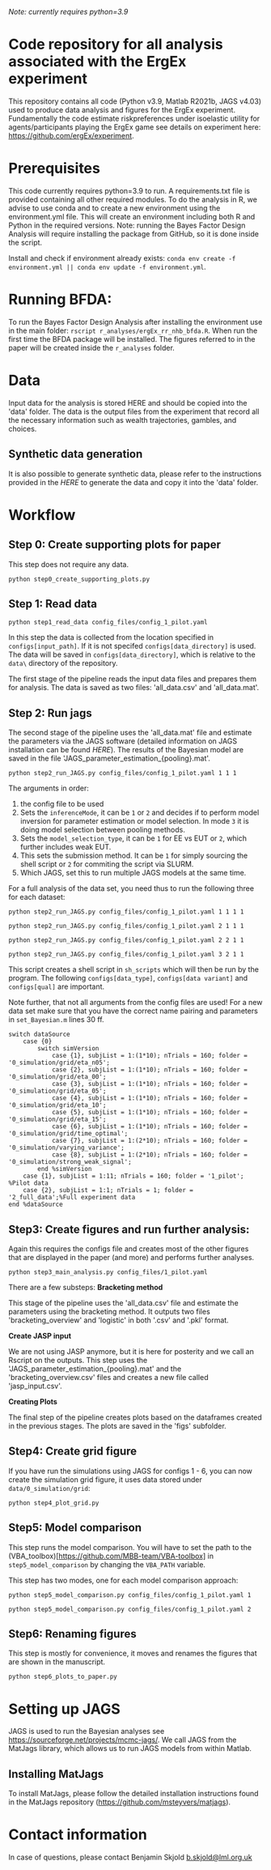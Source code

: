 _Note: currently requires python=3.9_

# Code repository for all analysis associated with the ErgEx experiment

This repository contains all code (Python v3.9, Matlab R2021b, JAGS v4.03) used to produce data analysis and figures for the ErgEx experiment. Fundamentally the code estimate riskpreferences under isoelastic utility for agents/participants playing the ErgEx game see details on experiment here: https://github.com/ergEx/experiment.

# Prerequisites

This code currently requires python=3.9 to run. A requirements.txt file is provided containing all other required modules. To do the analysis in R, we advise to use conda and to create a new environment using the environment.yml file.
This will create an environment including both R and Python in the required versions. Note: running the Bayes Factor Design Analysis will require installing the package from GitHub, so it is done inside the script.

Install and check if environment already exists:
`conda env create -f environment.yml || conda env update -f environment.yml`.

# Running BFDA:

To run the Bayes Factor Design Analysis after installing the environment use in the main folder:
`rscript r_analyses/ergEx_rr_nhb_bfda.R`. When run the first time the BFDA package will be installed. 
The figures referred to in the paper will be created inside the `r_analyses` folder.

# Data

Input data for the analysis is stored HERE and should be copied into the 'data' folder. The data is the output files from the experiment that record all the necessary information such as wealth trajectories, gambles, and choices.

## Synthetic data generation

It is also possible to generate synthetic data, please refer to the instructions provided in the _HERE_ to generate the data and copy it into the 'data' folder.

# Workflow

## Step 0: Create supporting plots for paper

This step does not require any data. 

`python step0_create_supporting_plots.py`

## Step 1: Read data

`python step1_read_data config_files/config_1_pilot.yaml`

In this step the data is collected from the location specified in
`configs[input_path]`. If it is not specifed `configs[data_directory]` is used.
The data will be saved in `configs[data_directory]`, which is relative to the 
`data\` directory of the repository.

The first stage of the pipeline reads the input data files and prepares them for analysis. The data is saved as two files: 'all_data.csv' and 'all_data.mat'.


## Step 2: Run jags


The second stage of the pipeline uses the 'all_data.mat' file and estimate the parameters via the JAGS software (detailed information on JAGS installation can be found _HERE_). 
The results of the Bayesian model are saved in the file 'JAGS_parameter_estimation_{pooling}.mat'.

`python step2_run_JAGS.py config_files/config_1_pilot.yaml 1 1 1`

The arguments in order:
1. the config file to be used
2. Sets the `inferenceMode`, it can be `1` or `2` and decides if to perform model inversion for parameter estimation or model selection. In mode `3` it is doing model selection between pooling methods.
3. Sets the `model_selection_type`, it can be `1` for EE vs EUT or `2`, which further includes weak EUT.
4. This sets the submission method. It can be `1` for simply sourcing the shell script or `2` for commiting the script via SLURM.
5. Which JAGS, set this to run multiple JAGS models at the same time.


For a full analysis of the data set, you need thus to run the following three for each dataset:

`python step2_run_JAGS.py config_files/config_1_pilot.yaml 1 1 1 1`

`python step2_run_JAGS.py config_files/config_1_pilot.yaml 2 1 1 1`

`python step2_run_JAGS.py config_files/config_1_pilot.yaml 2 2 1 1`

`python step2_run_JAGS.py config_files/config_1_pilot.yaml 3 2 1 1`

This script creates a shell script in `sh_scripts` which will then be run by the program. The following `configs[data_type]`, `configs[data variant]` and `configs[qual]` are important. 

Note further, that not all arguments from the config files are used! For a new data set make sure that you have the correct name pairing and parameters in `set_Bayesian.m` lines 30 ff.

```{matlab}
switch dataSource
    case {0}
        switch simVersion
            case {1}, subjList = 1:(1*10); nTrials = 160; folder = '0_simulation/grid/eta_n05';
            case {2}, subjList = 1:(1*10); nTrials = 160; folder = '0_simulation/grid/eta_00';
            case {3}, subjList = 1:(1*10); nTrials = 160; folder = '0_simulation/grid/eta_05';
            case {4}, subjList = 1:(1*10); nTrials = 160; folder = '0_simulation/grid/eta_10';
            case {5}, subjList = 1:(1*10); nTrials = 160; folder = '0_simulation/grid/eta_15';
            case {6}, subjList = 1:(1*10); nTrials = 160; folder = '0_simulation/grid/time_optimal';
            case {7}, subjList = 1:(2*10); nTrials = 160; folder = '0_simulation/varying_variance';
            case {8}, subjList = 1:(2*10); nTrials = 160; folder = '0_simulation/strong_weak_signal';
        end %simVersion
    case {1}, subjList = 1:11; nTrials = 160; folder = '1_pilot'; %Pilot data
    case {2}, subjList = 1:1; nTrials = 1; folder = '2_full_data';%Full experiment data
end %dataSource
```

## Step3: Create figures and run further analysis:

Again this requires the configs file and creates most of the other figures that are displayed in the paper (and more) and performs further analyses.

`python step3_main_analysis.py config_files/1_pilot.yaml`

There are a few substeps:
**Bracketing method**

This stage of the pipeline uses the 'all_data.csv' file and estimate the parameters using the bracketing method. It outputs two files 'bracketing_overview' and 'logistic' in both '.csv' and '.pkl' format.

**Create JASP input**

We are not using JASP anymore, but it is here for posterity and we call an
Rscript on the outputs.
This step uses the 'JAGS_parameter_estimation_{pooling}.mat' and the 'bracketing_overview.csv' files and creates a new file called 'jasp_input.csv'.

**Creating Plots**

The final step of the pipeline creates plots based on the dataframes created in the previous stages. The plots are saved in the 'figs' subfolder.

## Step4: Create grid figure

If you have run the simulations using JAGS for configs 1 - 6, you can now create the simulation grid figure, it uses data stored under `data/0_simulation/grid`:

`python step4_plot_grid.py`

## Step5: Model comparison

This step runs the model comparison. You will have to set the path to the (VBA_toolbox)[https://github.com/MBB-team/VBA-toolbox] in `step5_model_comparison` by changing the `VBA_PATH` variable.

This step has two modes, one for each model comparison approach:

`python step5_model_comparison.py config_files/config_1_pilot.yaml 1`

`python step5_model_comparison.py config_files/config_1_pilot.yaml 2`


## Step6: Renaming figures

This step is mostly for convenience, it moves and renames the figures that are shown in the manuscript.

`python step6_plots_to_paper.py`

# Setting up JAGS

JAGS is used to run the Bayesian analyses see https://sourceforge.net/projects/mcmc-jags/. We call JAGS from the MatJags library, which allows us to run JAGS models from within Matlab.

## Installing MatJags

To install MatJags, please follow the detailed installation instructions found in the MatJags repository (https://github.com/msteyvers/matjags).

# Contact information

In case of questions, please contact Benjamin Skjold b.skjold@lml.org.uk
